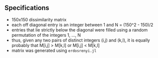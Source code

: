 Specifications
--------------

* 150x150 dissimilarity matrix
* each off diagonal entry is an integer between 1 and N = (150^2 - 150)/2
* entries that lie strictly below the diagonal were filled using a random permutation of the integers 1, ..., N
* thus, given any two pairs of distinct integers (i,j) and (k,l), it is equally probably that M[i,j] > M[k,l] or M[i,j] < M[k,l]
* matrix was generated using `erdosrenyi.jl`